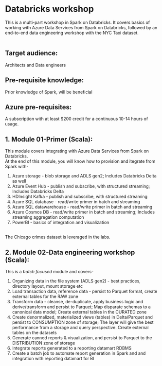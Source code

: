 # Databricks workshop

This is a multi-part workshop in Spark on Databricks. It covers basics of working with Azure Data Services from Spark on Databricks, followed by an end-to-end data engineering workshop with the NYC Taxi dataset.<br>
<br>
## Target audience:
Architects and Data engineers<br>

##  Pre-requisite knowledge:
Prior knowledge of Spark, will be beneficial<br>

## Azure pre-requisites:
A subscription with at least $200 credit for a continuous 10-14 hours of usage.<br>

## 1.  Module 01-Primer (Scala):
This module covers integrating with Azure Data Services from Spark on Databricks.<br>
At the end of this module, you will know how to provision and itegrate from Spark with-<br>
1.  Azure storage - blob storage and ADLS gen2; Includes Databricks Delta as well<br>
2.  Azure Event Hub - publish and subscribe, with structured streaming; Includes Databricks Delta<br>
3.  HDInsight Kafka - publish and subscribe, with structured streaming<br>
4.  Azure SQL database - read/write primer in batch and streaming<br>
5.  Azure SQL datawarehouse - read/write primer in batch and streaming<br>
6.  Azure Cosmos DB - read/write primer in batch and streaming; Includes streaming aggregation computation<br>
7.  PowerBI - basics of integration and visualization<br><br>

The Chicago crimes dataset is leveraged in the labs.

## 2.  Module 02-Data engineering workshop (Scala):
This is a *batch focused* module and covers-<br>
1.  Organizing data in the file system (ADLS gen2) - best practices, directory layout, mount storage etc<br>
2.  Load transaction data, reference data - persist to Parquet format, create external tables for the RAW zone<br>
3.  Transform data - cleanse, de-duplicate, apply business logic and derive/transform and persist to Parquet; Map disparate schemas to a canonical data model; Create external tables in the CURATED zone<br>
4.  Create denormalized, materialized views (tables) in Delta/Parquet and persist to CONSUMPTION zone of storage; The layer will give the best performance from a storage and query perspective.  Create external tables on the datasets<br>
5.  Generate canned reports & visualization, and persist to Parquet to the DISTRIBUTION zone of storage<br>
6.  Integrate reports generated to a reporting datamart RDBMS<br>
7.  Create a batch job to automate report generation in Spark and and integration with reporting datamart for BI<br>
